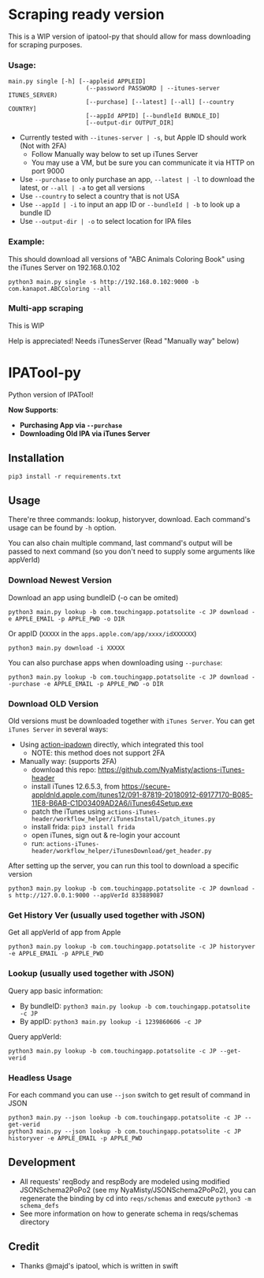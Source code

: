 # Scraping ready version
This is a WIP version of ipatool-py that should allow for mass downloading for scraping purposes.

### Usage:
```
main.py single [-h] [--appleid APPLEID]
                      (--password PASSWORD | --itunes-server ITUNES_SERVER)
                      [--purchase] [--latest] [--all] [--country COUNTRY]
                      [--appId APPID] [--bundleId BUNDLE_ID]
                      [--output-dir OUTPUT_DIR]
```

- Currently tested with `--itunes-server | -s`, but Apple ID should work (Not with 2FA)
	- Follow Manually way below to set up iTunes Server
	- You may use a VM, but be sure you can communicate it via HTTP on port 9000
- Use `--purchase` to only purchase an app, `--latest | -l` to download the latest, or `--all | -a` to get all versions
- Use `--country` to select a country that is not USA
- Use `--appId | -i` to input an app ID or `--bundleId | -b` to look up a bundle ID
- Use `--output-dir | -o` to select location for IPA files

### Example:
This should download all versions of "ABC Animals Coloring Book" using the iTunes Server on 192.168.0.102
```
python3 main.py single -s http://192.168.0.102:9000 -b com.kanapot.ABCColoring --all
```

### Multi-app scraping
This is WIP

Help is appreciated!
Needs iTunesServer (Read "Manually way" below) 

# IPATool-py

Python version of IPATool! 

**Now Supports**:
  - **Purchasing App via `--purchase`**
  - **Downloading Old IPA via iTunes Server**

## Installation

```
pip3 install -r requirements.txt
```

## Usage

There're three commands: lookup, historyver, download. Each command's usage can be found by `-h` option.

You can also chain multiple command, last command's output will be passed to next command (so you don't need to supply some arguments like appVerId)

### Download Newest Version

Download an app using bundleID (-o can be omited)
```
python3 main.py lookup -b com.touchingapp.potatsolite -c JP download -e APPLE_EMAIL -p APPLE_PWD -o DIR
```

Or appID (`XXXXX` in the `apps.apple.com/app/xxxx/idXXXXXX`)
```
python3 main.py download -i XXXXX
```

You can also purchase apps when downloading using `--purchase`:
```
python3 main.py lookup -b com.touchingapp.potatsolite -c JP download --purchase -e APPLE_EMAIL -p APPLE_PWD -o DIR
```

### Download OLD Version

Old versions must be downloaded together with `iTunes Server`. You can get `iTunes Server` in several ways:
- Using [action-ipadown](https://github.com/NyaMisty/action-ipadown) directly, which integrated this tool
    - NOTE: this method does not support 2FA
- Manually way: (supports 2FA)
    - download this repo: https://github.com/NyaMisty/actions-iTunes-header
    - install iTunes 12.6.5.3, from https://secure-appldnld.apple.com/itunes12/091-87819-20180912-69177170-B085-11E8-B6AB-C1D03409AD2A6/iTunes64Setup.exe
    - patch the iTunes using `actions-iTunes-header/workflow_helper/iTunesInstall/patch_itunes.py`
    - install frida: `pip3 install frida`
    - open iTunes, sign out & re-login your account
    - run: `actions-iTunes-header/workflow_helper/iTunesDownload/get_header.py`

After setting up the server, you can run this tool to download a specific version
```
python3 main.py lookup -b com.touchingapp.potatsolite -c JP download -s http://127.0.0.1:9000 --appVerId 833889087
```

### Get History Ver (usually used together with JSON)

Get all appVerId of app from Apple
```
python3 main.py lookup -b com.touchingapp.potatsolite -c JP historyver -e APPLE_EMAIL -p APPLE_PWD
```

### Lookup (usually used together with JSON)

Query app basic information:
- By bundleID: `python3 main.py lookup -b com.touchingapp.potatsolite -c JP`
- By appID: `python3 main.py lookup -i 1239860606 -c JP`

Query appVerId:
```
python3 main.py lookup -b com.touchingapp.potatsolite -c JP --get-verid
```

### Headless Usage

For each command you can use `--json` switch to get result of command in JSON

```
python3 main.py --json lookup -b com.touchingapp.potatsolite -c JP --get-verid
python3 main.py --json lookup -b com.touchingapp.potatsolite -c JP historyver -e APPLE_EMAIL -p APPLE_PWD
```

## Development

- All requests' reqBody and respBody are modeled using modified JSONSchema2PoPo2 (see my NyaMisty/JSONSchema2PoPo2), you can regenerate the binding by cd into `reqs/schemas` and execute `python3 -m schema_defs`
- See more information on how to generate schema in reqs/schemas directory

## Credit

- Thanks @majd's ipatool, which is written in swift

